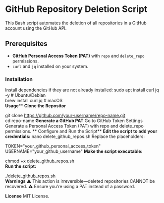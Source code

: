 # **GitHub Repository Deletion Script**

This Bash script automates the deletion of all repositories in a GitHub account using the GitHub API.

## **Prerequisites**
- **GitHub Personal Access Token (PAT)** with `repo` and `delete_repo` permissions.  
- `curl` and `jq` installed on your system.

### **Installation**
Install dependencies if they are not already installed:
sudo apt install curl jq -y    # Ubuntu/Debian  
brew install curl jq           # macOS  
**Usage****
**Clone the Repositor**

git clone https://github.com/your-username/repo-name.git  
cd repo-name
**Generate a GitHub PAT**
Go to GitHub Token Settings
Generate a Personal Access Token (PAT) with repo and delete_repo permissions.
** Configure and Run the Script**
**Edit the script to add your credentials:**
nano delete_github_repos.sh
Replace the placeholders:

TOKEN="your_github_personal_access_token"
USERNAME="your_github_username"
**Make the script executable:**

chmod +x delete_github_repos.sh  
**Run the script:**

./delete_github_repos.sh  
**Warnings**
⚠ This action is irreversible—deleted repositories CANNOT be recovered.
⚠ Ensure you're using a PAT instead of a password.

**License**
MIT License.
